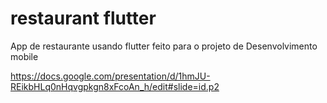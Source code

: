 # restaurant flutter
App de restaurante usando flutter feito para o projeto de Desenvolvimento mobile

https://docs.google.com/presentation/d/1hmJU-REikbHLq0nHqvgpkgn8xFcoAn_h/edit#slide=id.p2